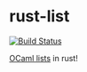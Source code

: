 # rust-list #

[![Build Status](https://travis-ci.org/mwhittaker/rust-list.svg?branch=master)](https://travis-ci.org/mwhittaker/rust-list)

[OCaml lists](http://caml.inria.fr/pub/docs/old-311/libref/List.html) in rust!
